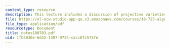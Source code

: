 ```yaml
---
content_type: resource
description: This lecture includes a discussion of projective varieties.
file: https://ol-ocw-studio-app-qa.s3.amazonaws.com/courses/18-725-algebraic-geometry-fall-2003/1fb5830e6d3213979725cacc0fc575fe_notes100703.pdf
file_type: application/pdf
resourcetype: Document
title: notes100703.pdf
uid: 1fb5830e-6d32-1397-9725-cacc0fc575fe
---
```

